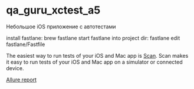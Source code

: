# qa_guru_xctest_a5
Небольшое iOS приложение с автотестами

install fastlane: brew fastlane
start fastlane into project dir: fastlane
edit fastlane/Fastfile

The easiest way to run tests of your iOS and Mac app is [Scan](https://docs.fastlane.tools/actions/scan/).
Scan makes it easy to run tests of your iOS and Mac app on a simulator or connected device.

[Allure report](https://doroshenkodenis.github.io/qa_guru_xctest_a5/)
